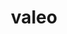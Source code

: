 ---
title: valeo
ch: [r]
meaning: to be strong, be well
pos: verb
inf: valēre
secondppstem: val
infend: ēre
thirdpp: valui
fourthpp: ---
conjugation: second
derivative: valedictorian
---